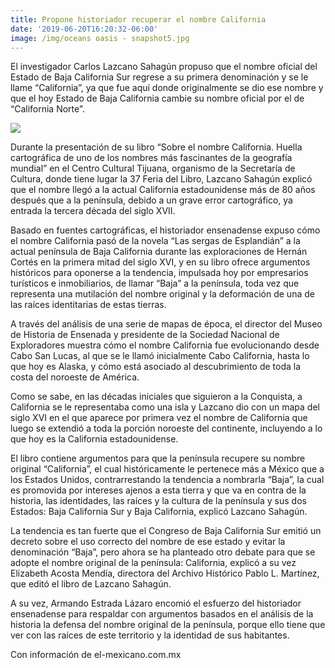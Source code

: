 ```yaml
---
title: Propone historiador recuperar el nombre California
date: '2019-06-20T16:20:32-06:00'
image: /img/oceans oasis - snapshot5.jpg
---
```

El investigador Carlos Lazcano Sahagún propuso que el nombre oficial del Estado de Baja California Sur regrese a su primera denominación y se le llame “California”, ya que fue aquí donde originalmente se dio ese nombre y que el hoy Estado de Baja California cambie su nombre oficial por el de “California Norte”.

![](/img/64723274_2181262591922950_8229357660705652736_n.jpg)

Durante la presentación de su libro “Sobre el nombre California. Huella cartográfica de uno de los nombres más fascinantes de la geografía mundial” en el Centro Cultural Tijuana, organismo de la Secretaría de Cultura, donde tiene lugar la 37 Feria del Libro, Lazcano Sahagún explicó que el nombre llegó a la actual California estadounidense más de 80 años después que a la península, debido a un grave error cartográfico, ya entrada la tercera década del siglo XVII.

Basado en fuentes cartográficas, el historiador ensenadense expuso cómo el nombre California pasó de la novela “Las sergas de Esplandián” a la actual península de Baja California durante las exploraciones de Hernán Cortés en la primera mitad del siglo XVI, y en su libro ofrece argumentos históricos para oponerse a la tendencia, impulsada hoy por empresarios turísticos e inmobiliarios, de llamar “Baja” a la península, toda vez que representa una mutilación del nombre original y la deformación de una de las raíces identitarias de estas tierras. 

A través del análisis de una serie de mapas de época, el director del Museo de Historia de Ensenada y presidente de la Sociedad Nacional de Exploradores muestra cómo el nombre California fue evolucionando desde Cabo San Lucas, al que se le llamó inicialmente Cabo California, hasta lo que hoy es Alaska, y cómo está asociado al descubrimiento de toda la costa del noroeste de América.

Como se sabe, en las décadas iniciales que siguieron a la Conquista, a California se le representaba como una isla y Lazcano dio con un mapa del siglo XVI en el que aparece por primera vez el nombre de California que luego se extendió a toda la porción noroeste del continente, incluyendo a lo que hoy es la California estadounidense.

El libro contiene argumentos para que la península recupere su nombre original “California”, el cual históricamente le pertenece más a México que a los Estados Unidos, contrarrestando la tendencia a nombrarla “Baja”, la cual es promovida por intereses ajenos a esta tierra y que va en contra de la historia, las identidades, las raíces y la cultura de la península y sus dos Estados: Baja California Sur y Baja California, explicó Lazcano Sahagún.

La tendencia es tan fuerte que el Congreso de Baja California Sur emitió un decreto sobre el uso correcto del nombre de ese estado y evitar la denominación “Baja”, pero ahora se ha planteado otro debate para que se adopte el nombre original de la península: California, explicó a su vez Elizabeth Acosta Mendía, directora del Archivo Histórico Pablo L. Martínez, que editó el libro de Lazcano Sahagún.

A su vez, Armando Estrada Lázaro encomió el esfuerzo del historiador ensenadense para respaldar con argumentos basados en el análisis de la historia la defensa del nombre original de la península, porque ello tiene que ver con las raíces de este territorio y la identidad de sus habitantes.

Con información de el-mexicano.com.mx
